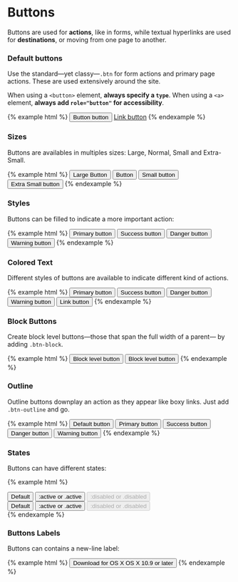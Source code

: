 # Buttons

Buttons are used for **actions**, like in forms, while textual hyperlinks are used for **destinations**, or moving from one page to another.

### Default buttons

Use the standard—yet classy—`.btn` for form actions and primary page actions. These are used extensively around the site.

When using a `<button>` element, **always specify a `type`**. When using a `<a>` element, **always add `role="button"` for accessibility**.

{% example html %}
<button class="btn" type="button">Button button</button>
<a class="btn" href="#" role="button">Link button</a>
{% endexample %}

### Sizes

Buttons are availables in multiples sizes: Large, Normal, Small and Extra-Small.

{% example html %}
<button class="btn btn-lg" type="button">Large Button</button>
<button class="btn" type="button">Button</button>
<button class="btn btn-sm" type="button">Small button</button>
<button class="btn btn-xs" type="button">Extra Small button</button>
{% endexample %}

### Styles

Buttons can be filled to indicate a more important action:

{% example html %}
<button class="btn btn-primary" type="button">Primary button</button>
<button class="btn btn-success" type="button">Success button</button>
<button class="btn btn-danger" type="button">Danger button</button>
<button class="btn btn-warning" type="button">Warning button</button>
{% endexample %}

### Colored Text

Different styles of buttons are available to indicate different kind of actions.

{% example html %}
<button class="btn btn-text-primary" type="button">Primary button</button>
<button class="btn btn-text-success" type="button">Success button</button>
<button class="btn btn-text-danger" type="button">Danger button</button>
<button class="btn btn-text-warning" type="button">Warning button</button>
<button class="btn btn-link" type="button">Link button</button>
{% endexample %}

### Block Buttons

Create block level buttons—those that span the full width of a parent— by adding `.btn-block`.

{% example html %}
<button type="button" class="btn btn-primary btn-lg btn-block">Block level button</button>
<button type="button" class="btn btn-lg btn-block">Block level button</button>
{% endexample %}

### Outline

Outline buttons downplay an action as they appear like boxy links. Just add `.btn-outline` and go.

{% example html %}
<button class="btn btn-outline" type="button">Default button</button>
<button class="btn btn-primary btn-outline" type="button">Primary button</button>
<button class="btn btn-success btn-outline" type="button">Success button</button>
<button class="btn btn-danger btn-outline" type="button">Danger button</button>
<button class="btn btn-warning btn-outline" type="button">Warning button</button>
{% endexample %}

### States

Buttons can have different states:

{% example html %}
<div class="btn-toolbar">
    <button class="btn" type="button">Default</button>
    <button class="btn active" type="button">:active or .active</button>
    <button class="btn" disabled type="button">:disabled or .disabled</button>
</div>
<div class="btn-toolbar">
    <button class="btn btn-primary" type="button">Default</button>
    <button class="btn btn-primary active" type="button">:active or .active</button>
    <button class="btn btn-primary" disabled type="button">:disabled or .disabled</button>
</div>
{% endexample %}

### Buttons Labels

Buttons can contains a new-line label:

{% example html %}
<button class="btn btn-primary btn-block" type="button">
    Download for OS X
    <span class="btn-label">OS X 10.9 or later</span>
</button>
{% endexample %}

